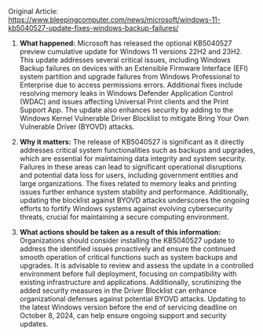 Original Article: https://www.bleepingcomputer.com/news/microsoft/windows-11-kb5040527-update-fixes-windows-backup-failures/

1) **What happened:** 
Microsoft has released the optional KB5040527 preview cumulative update for Windows 11 versions 22H2 and 23H2. This update addresses several critical issues, including Windows Backup failures on devices with an Extensible Firmware Interface (EFI) system partition and upgrade failures from Windows Professional to Enterprise due to access permissions errors. Additional fixes include resolving memory leaks in Windows Defender Application Control (WDAC) and issues affecting Universal Print clients and the Print Support App. The update also enhances security by adding to the Windows Kernel Vulnerable Driver Blocklist to mitigate Bring Your Own Vulnerable Driver (BYOVD) attacks.

2) **Why it matters:** 
The release of KB5040527 is significant as it directly addresses critical system functionalities such as backups and upgrades, which are essential for maintaining data integrity and system security. Failures in these areas can lead to significant operational disruptions and potential data loss for users, including government entities and large organizations. The fixes related to memory leaks and printing issues further enhance system stability and performance. Additionally, updating the blocklist against BYOVD attacks underscores the ongoing efforts to fortify Windows systems against evolving cybersecurity threats, crucial for maintaining a secure computing environment.

3) **What actions should be taken as a result of this information:** 
Organizations should consider installing the KB5040527 update to address the identified issues proactively and ensure the continued smooth operation of critical functions such as system backups and upgrades. It is advisable to review and assess the update in a controlled environment before full deployment, focusing on compatibility with existing infrastructure and applications. Additionally, scrutinizing the added security measures in the Driver Blocklist can enhance organizational defenses against potential BYOVD attacks. Updating to the latest Windows version before the end of servicing deadline on October 8, 2024, can help ensure ongoing support and security updates.